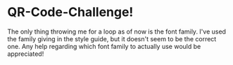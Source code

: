 # QR-Code-Challenge!

The only thing throwing me for a loop as of now is the font family.  I've used the family giving in the style guide, but it doesn't seem to be the correct one. 
Any help regarding which font family to actually use would be appreciated!
